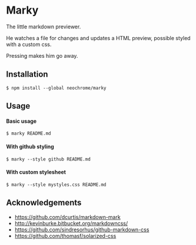 # Marky
The little markdown previewer.

He watches a file for changes and updates a HTML preview,
possible styled with a custom css.

Pressing <ESC> makes him go away.

## Installation
```
$ npm install --global neochrome/marky
```

## Usage
#### Basic usage
```
$ marky README.md
```

#### With github styling
```
$ marky --style github README.md
```

#### With custom stylesheet
```
$ marky --style mystyles.css README.md
```

## Acknowledgements
- https://github.com/dcurtis/markdown-mark
- http://kevinburke.bitbucket.org/markdowncss/
- https://github.com/sindresorhus/github-markdown-css
- https://github.com/thomasf/solarized-css
